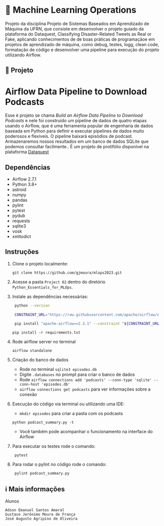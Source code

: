# 🤖 Machine Learning Operations
Projeto da disciplina Projeto de Sistemas Baseados em Aprendizado de Máquina da UFRN, que consiste em desenvolver o projeto guiado da plataforma do Dataquest, Classifying Disaster-Related Tweets as Real or Fake, aplicando conhecimentos de de boas práticas de programaçãoe em projetos de aprendizado de máquina, como debug, testes, logg, clean code, formatação de código e desenvolver uma pipeline para execução do projeto utilizando Airflow.

## 📒 Projeto
# Airflow Data Pipeline to Download Podcasts
Esse é projeto se chama <i>Build an Airflow Data Pipeline to Download Podcasts</i> e nele foi construído um pipeline de dados de quatro etapas usando o Airflow, que é uma ferramenta popular de engenharia de dados baseada em Python para definir e executar pipelines de dados muito poderosos e flexíveis. O pipeline baixará episódios de podcast. Armazenaremos nossos resultados em um banco de dados SQLite que podemos consultar facilmente.. É um projeto de protifólio disponível na plataforma [Dataquest](https://app.dataquest.io/)

## Dependências
- Airflow 2.7.1
- Python 3.8+
- astroid
- numpy
- pandas
- pylint
- pytest
- pydub
- requests
- sqlite3
- vosk
- xmltodict


## Instruções

1. Clone o projeto localmente: 
   ```
   git clone https://github.com/gjmoura/mlops2023.git
   ```
2. Acesse a pasta `Project 02` dentro do diretório `Python_Essentials_for_MLOps`.
3. Instale as dependências necessárias:
   ```bash
    python --version
    
    CONSTRAINT_URL="https://raw.githubusercontent.com/apache/airflow/constraints-2.3.1/constraints-3.9.txt"
    
    pip install "apache-airflow==2.3.1" --constraint "${CONSTRAINT_URL}"
    ```
    ```
    pip install -r requirements.txt
    ```
    
4. Rode airflow server no terminal
    ```
    airflow standalone
    ```
  
5. Criação do banco de dados
    * Rode no terminal `sqlite3 episodes.db`
    * Digite `.databases` no prompt para criar o banco de dados
    * Rode `airflow connections add 'podcasts' --conn-type 'sqlite' --conn-host 'episodes.db'`
    *  `airflow connections get podcasts` para ver informações sobre a conexão

6. Execução do código via terminal ou utilizando uma IDE:
    * `mkdir episodes` para criar a pasta com os podcasts
    ```
    python podcast_summary.py -t
    ```
    * Você também pode acompanhar o funcionamento na interface do Airflow
7. Para executar os testes rode o comando:
   ```
    pytest 
   ```
8. Para rodar o pylint no código rode o comando:
   ```
    pylint podcast_summary.py
   ```


## ℹ Mais informações
Alunos 
```
Adson Emanuel Santos Amaral
Gustavo Jerônimo Moura de França
José Augusto Agripino de Oliveira

```
